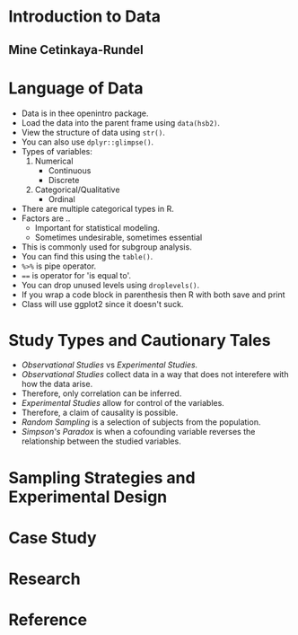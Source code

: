# Introduction to Data
## Mine Cetinkaya-Rundel

# Language of Data
- Data is in thee openintro package.
- Load the data into the parent frame using `data(hsb2)`.
- View the structure of data using `str()`.
- You can also use `dplyr::glimpse()`.
- Types of variables:
	1. Numerical
		- Continuous
		- Discrete 
	2. Categorical/Qualitative
		- Ordinal
- There are multiple categorical types in R.
- Factors are ..
	- Important for statistical modeling.
	- Sometimes undesirable, sometimes essential
- This is commonly used for subgroup analysis.
- You can find this using the `table()`.
- `%>%` is pipe operator.
- `==` is operator for 'is equal to'.
- You can drop unused levels using `droplevels()`.
- If you wrap a code block in parenthesis then R with both save and print
- Class will use ggplot2 since it doesn't suck.

# Study Types and Cautionary Tales
- *Observational Studies* vs *Experimental Studies.*
- *Observational Studies* collect data in a way that does not interefere with how the data arise.
- Therefore, only correlation can be inferred.
- *Experimental Studies* allow for control of the variables.
- Therefore, a claim of causality is possible.
- *Random Sampling* is a selection of subjects from the population.
- *Simpson's Paradox* is when a cofounding variable reverses the relationship between the studied variables.



# Sampling Strategies and Experimental Design

# Case Study

# Research

# Reference